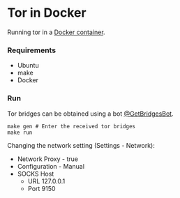 # Tor in Docker
Running tor in a [Docker container](https://hub.docker.com/repository/docker/hardandheavy/tor/general).

### Requirements
- Ubuntu
- make
- Docker

### Run
Tor bridges can be obtained using a bot [@GetBridgesBot](https://t.me/GetBridgesBot).
```
make gen # Enter the received tor bridges
make run
```
Changing the network setting (Settings - Network):
- Network Proxy - true
- Configuration - Manual
- SOCKS Host
    - URL 127.0.0.1
    - Port 9150
